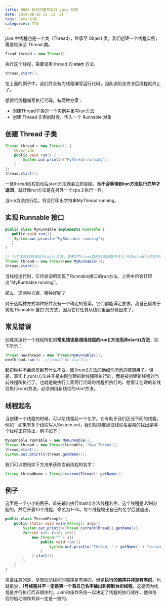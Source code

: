 ```yaml
---
title: 0006-如何创建并运行 java 线程
date: 2019-08-18 11：11：11
tags: Java-并发
categories: 并发
---
```


java 中线程也是一个类（Thread），继承至 Object 类。我们创建一个线程实例，需要继承至 Thread 类。

```java
Tread thread = new Thread();
```

执行这个线程，需要调用 thread 的 **start** 方法。

```java
thread.start();
```

在上面的例子中，我们并没有为线程编写运行代码，因此调用该方法后线程就终止了。



想要给线程编写执行代码，有两种方案：

- 创建Thread子类的一个实例并重写run方法
- 创建 Thread 实例的时候，传入一个 Runnable 对象



## 创建 Thread 子类

```java
Thread thread = new Thread() {
    @Override
    public void run() {
        System.out.println("MyThread running");
    }
};
thread.start();
```

一旦thread线程启动后start方法就会立即返回，而**不会等待到run方法执行完毕才返回**，就好像run方法是在另外一个cpu上执行一样。

当run方法执行后，将会打印出字符串MyThread running。



## 实现 Runnable 接口

```java
public class MyRunnable implements Runnable {
   public void run(){
    System.out.println("MyRunnable running");
   }
}

// 为了使线程能够执行run()方法，需要在Thread类的构造函数中传入 MyRunnable的实例对象。
Thread thread = new Thread(new MyRunnable());
thread.start();
```

当线程运行时，它将会调用实现了Runnable接口的run方法。上例中将会打印出”MyRunnable running”。



那么，这两种方案，哪种好呢？

对于这两种方式哪种好并没有一个确定的答案，它们都能满足要求。我自己倾向于 实现 Runnable 接口 的方式，因为它将任务从线程里面分离出来了。



## 常见错误

创建并运行一个线程所犯的**常见错误是调用线程的run()方法而非start()方法**，如下所示：

```java
Thread newThread = new Thread(MyRunnable());
newThread.run();  //should be start();
```

起初你并不会感觉到有什么不妥，因为run()方法的确如你所愿的被调用了。但是，事实上,run()方法并非是由刚创建的新线程所执行的，而是被创建新线程的当前线程所执行了。也就是被执行上面两行代码的线程所执行的。想要让创建的新线程执行run()方法，必须调用新线程的start方法。



## 线程起名

当创建一个线程的时候，可以给线程起一个名字。它有助于我们区分不同的线程。例如：如果有多个线程写入System.out，我们就能够通过线程名容易的找出是哪个线程正在输出。例子如下：

```java
MyRunnable runnable = new MyRunnable();
Thread thread = new Thread(runnable, "New Thread");
thread.start();
System.out.println(thread.getName());
```

我们可以使用如下方法来获取当前线程的名字：

```java
String threadName = Thread.currentThread().getName();
```



## 例子

这里是一个小小的例子。首先输出执行main()方法线程名字。这个线程是JVM分配的。然后开启10个线程，命名为1~10。每个线程输出自己的名字后就退出。

```java
public class ThreadExample {
    public static void main(String[] args){
        System.out.println(Thread.currentThread().getName());
        for(int i=0; i<10; i++){
            new Thread("" + i){
                public void run(){
                    System.out.println("Thread: " + getName() + "running");
                }
            }.start();
        }
    }
}
```

需要注意的是，尽管启动线程的顺序是有序的，但是**执行的顺序并非是有序的**。也就是说，**1号线程并不一定是第一个将自己名字输出到控制台的线程**。这是因为线程是并行执行而非顺序的。Jvm和操作系统一起决定了线程的执行顺序，他和线程的启动顺序并非一定是一致的。

